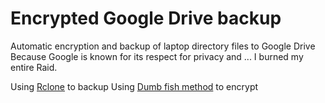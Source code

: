 # Encrypted Google Drive backup
Automatic encryption and backup of laptop directory files to Google Drive
Because Google is known for its respect for privacy and ... I burned my entire Raid.

Using [Rclone](https://rclone.org/drive/) to backup
Using [Dumb fish method](YouReReallyDumb) to encrypt
